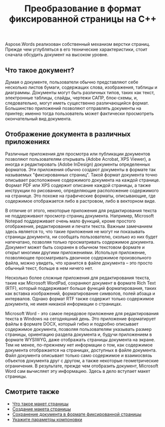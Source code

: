 ﻿---
title: Преобразование в формат фиксированной страницы на C++
second_title: Aspose.Words для C++
articleTitle: Преобразование в формат фиксированной страницы
linktitle: Преобразование в формат фиксированной страницы
description: "Сохраняйте документы в форматах PDF, XPS, HTML, XAML, PostScript и PCL."
type: docs
weight: 10
url: /ru/cpp/converting-to-fixed-page-format/
---

Aspose.Words реализован собственный механизм верстки страниц. Прежде чем углубляться в его технические характеристики, стоит сначала обсудить документ на высоком уровне.

## Что такое документ?

Думая о документе, пользователи обычно представляют себе несколько листов бумаги, содержащих слова, изображения, таблицы и диаграммы. Документы могут быть различных типов, таких как текст, электронные таблицы, слайды, чертежи САПР, блок-схемы, и, следовательно, могут иметь существенно различающийся формат. Большинство приложений позволяют отправлять документы на принтер; именно тогда пользователь может фактически просмотреть окончательный вид документа.

## Отображение документа в различных приложениях

Различные приложения для просмотра или публикации документов позволяют пользователям открывать (Adobe Acrobat, XPS Viewer), а иногда и редактировать (Adobe InDesign) документы определенных форматов. Эти приложения обычно создают документы в формате так называемых "фиксированных страниц". Такой формат документа точно описывает расположение содержимого документа на каждой странице. Формат PDF или XPS содержит описание каждой страницы, а также инструкции по рисованию, определяющие расположение содержимого на странице. Это похоже на графические форматы, описывающие, где содержимое отображается либо в растровом, либо в векторном виде.

В отличие от этого, некоторые приложения для редактирования текста не поддерживают просмотр страниц документа. Например, Microsoft Notepad поддерживает очень мало функций, кроме простого отображения, редактирования и печати текста. Важным замечанием здесь является то, что такие приложения не могут ни показывать страницы документа, ни сообщать пользователю, сколько из них будет напечатано, позволяя только просматривать содержимое документа. Документ может быть сохранен в обычном текстовом формате и открыт многими другими приложениями. Используя приложение, позволяющее просматривать двоичное содержимое произвольного файла, можно увидеть, что хранится в файле документа – это просто обычный текст, больше в нем ничего нет.

Несколько более сложные приложения для редактирования текста, такие как Microsoft WordPad, сохраняют документ в формате Rich Text (RTF), который поддерживает больше функций форматирования, таких как вставка изображений, форматирование символов, полей абзаца и интервалов. Однако формат RTF также содержит только содержимое документа, не имея никакой информации о страницах.

Microsoft Word - это самое передовое приложение для редактирования текста в Windows на сегодняшний день. Это приложение форматирует файлы в формате DOCX, который гибко и подробно описывает содержимое документа, позволяя пользователям указывать размер страницы, ориентацию раздела документа и, будучи приложением в формате WYSIWYG, даже отображать страницы документа на экране. Тем не менее, по-прежнему нет информации о том, как содержимое документа отображается на страницах, доступных в файле документа. Файл документа описывает только само содержимое и взаимосвязь объектов документа друг с другом, а также некоторые геометрические ограничения. В результате, прежде чем отобразить документ, Microsoft Word сам вычисляет эту информацию. Здесь в дело вступает макет страницы.

## Смотрите также

* [Что такое макет страницы](/words/cpp/what-is-a-page-layout/)
* [Создание макета страницы](/words/cpp/creating-a-page-layout/)
* [Сохранение документа в формате фиксированной страницы](/words/cpp/saving-a-document-to-fixed-page-format/)
* [Укажите параметры компоновки](/words/cpp/specify-layout-options/)